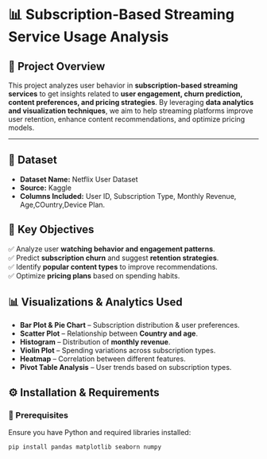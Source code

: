 # 📊 Subscription-Based Streaming Service Usage Analysis  

## 📝 Project Overview  
This project analyzes user behavior in **subscription-based streaming services** to get insights related to **user engagement, churn prediction, content preferences, and pricing strategies**. By leveraging **data analytics and visualization techniques**,
we aim to help streaming platforms improve user retention, enhance content recommendations, and optimize pricing models.  

---

## 📂 Dataset  
- **Dataset Name:** Netflix User Dataset  
- **Source:** Kaggle 
- **Columns Included:** User ID, Subscription Type, Monthly Revenue, Age,COuntry,Device Plan. 


## 🎯 Key Objectives  
✅ Analyze user **watching behavior and engagement patterns**.  
✅ Predict **subscription churn** and suggest **retention strategies**.  
✅ Identify **popular content types** to improve recommendations.  
✅ Optimize **pricing plans** based on spending habits.   


## 📊 Visualizations & Analytics Used  
- **Bar Plot & Pie Chart** – Subscription distribution & user preferences.  
- **Scatter Plot** – Relationship between **Country and age**.  
- **Histogram** – Distribution of **monthly revenue**.  
- **Violin Plot** – Spending variations across subscription types.  
- **Heatmap** – Correlation between different features.  
- **Pivot Table Analysis** – User trends based on subscription types. 

## ⚙️ Installation & Requirements  
### 🔹 Prerequisites  
Ensure you have Python and required libraries installed:  
```bash
pip install pandas matplotlib seaborn numpy
